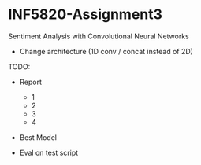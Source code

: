 # INF5820-Assignment3
Sentiment Analysis with Convolutional Neural Networks

- Change architecture (1D conv / concat instead of 2D)


TODO:
- Report
    + 1
    + 2
    + 3
    + 4

- Best Model
- Eval on test script